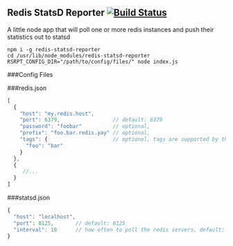 Redis StatsD Reporter [![Build Status](https://travis-ci.org/andyroyle/redis-statsd-reporter.svg?branch=master)](https://travis-ci.org/andyroyle/redis-statsd-reporter)
---

A little node app that will poll one or more redis instances and push their statistics out to statsd

```
npm i -g redis-statsd-reporter
cd /usr/lib/node_modules/redis-statsd-reporter
RSRPT_CONFIG_DIR="/path/to/config/files/" node index.js
```

###Config Files

###redis.json
```javascript
[
  {
    "host": "my.redis.host",
    "port": 6379,                 // default: 6379
    "password": "foobar"          // optional,
    "prefix": "foo.bar.redis.yay" // optional,
    "tags": {                     // optional, tags are supported by the influxdb backend
      "foo": "bar"
    }
  },
  {
     //...
  }
]
```

###statsd.json
```javascript
{
  "host": "localhost",
  "port": 8125,       // default: 8125
  "interval": 10      // how often to poll the redis servers, default: 10
}
```
